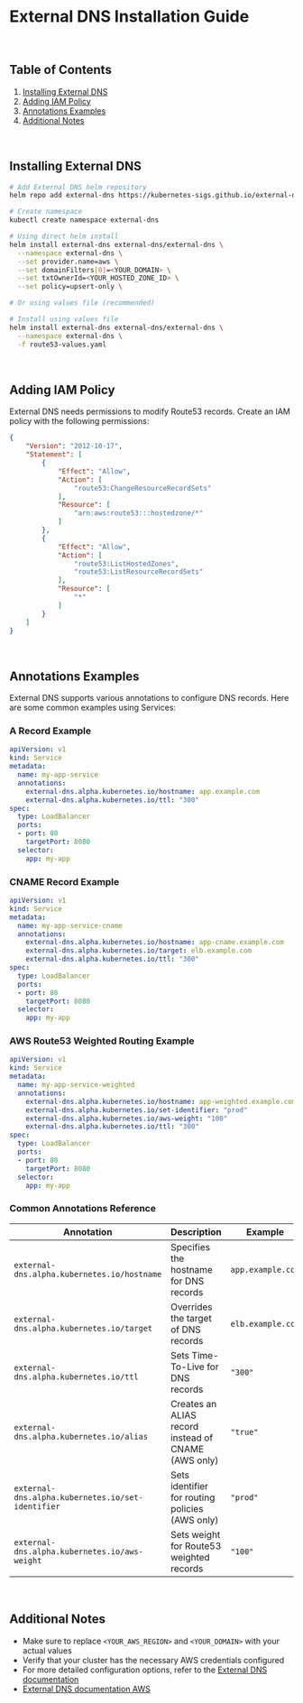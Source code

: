 # External DNS Installation Guide

<br/>

## Table of Contents
1. [Installing External DNS](#installing-external-dns)
2. [Adding IAM Policy](#adding-iam-policy)
3. [Annotations Examples](#annotations-examples)
4. [Additional Notes](#additional-notes)

<br/>

## Installing External DNS
```bash
# Add External DNS helm repository
helm repo add external-dns https://kubernetes-sigs.github.io/external-dns/

# Create namespace
kubectl create namespace external-dns

# Using direct helm install
helm install external-dns external-dns/external-dns \
  --namespace external-dns \
  --set provider.name=aws \
  --set domainFilters[0]=<YOUR_DOMAIN> \
  --set txtOwnerId=<YOUR_HOSTED_ZONE_ID> \
  --set policy=upsert-only \

# Or using values file (recommended)

# Install using values file
helm install external-dns external-dns/external-dns \
  --namespace external-dns \
  -f route53-values.yaml
```

<br/>

## Adding IAM Policy
External DNS needs permissions to modify Route53 records. Create an IAM policy with the following permissions:

```json
{
    "Version": "2012-10-17",
    "Statement": [
        {
            "Effect": "Allow",
            "Action": [
                "route53:ChangeResourceRecordSets"
            ],
            "Resource": [
                "arn:aws:route53:::hostedzone/*"
            ]
        },
        {
            "Effect": "Allow",
            "Action": [
                "route53:ListHostedZones",
                "route53:ListResourceRecordSets"
            ],
            "Resource": [
                "*"
            ]
        }
    ]
}
```

<br/>

## Annotations Examples
External DNS supports various annotations to configure DNS records. Here are some common examples using Services:

### A Record Example
```yaml
apiVersion: v1
kind: Service
metadata:
  name: my-app-service
  annotations:
    external-dns.alpha.kubernetes.io/hostname: app.example.com
    external-dns.alpha.kubernetes.io/ttl: "300"
spec:
  type: LoadBalancer
  ports:
  - port: 80
    targetPort: 8080
  selector:
    app: my-app
```

### CNAME Record Example
```yaml
apiVersion: v1
kind: Service
metadata:
  name: my-app-service-cname
  annotations:
    external-dns.alpha.kubernetes.io/hostname: app-cname.example.com
    external-dns.alpha.kubernetes.io/target: elb.example.com
    external-dns.alpha.kubernetes.io/ttl: "300"
spec:
  type: LoadBalancer
  ports:
  - port: 80
    targetPort: 8080
  selector:
    app: my-app
```

### AWS Route53 Weighted Routing Example
```yaml
apiVersion: v1
kind: Service
metadata:
  name: my-app-service-weighted
  annotations:
    external-dns.alpha.kubernetes.io/hostname: app-weighted.example.com
    external-dns.alpha.kubernetes.io/set-identifier: "prod"
    external-dns.alpha.kubernetes.io/aws-weight: "100"
    external-dns.alpha.kubernetes.io/ttl: "300"
spec:
  type: LoadBalancer
  ports:
  - port: 80
    targetPort: 8080
  selector:
    app: my-app
```

### Common Annotations Reference
| Annotation | Description | Example |
|------------|-------------|---------|
| `external-dns.alpha.kubernetes.io/hostname` | Specifies the hostname for DNS records | `app.example.com` |
| `external-dns.alpha.kubernetes.io/target` | Overrides the target of DNS records | `elb.example.com` |
| `external-dns.alpha.kubernetes.io/ttl` | Sets Time-To-Live for DNS records | `"300"` |
| `external-dns.alpha.kubernetes.io/alias` | Creates an ALIAS record instead of CNAME (AWS only) | `"true"` |
| `external-dns.alpha.kubernetes.io/set-identifier` | Sets identifier for routing policies (AWS only) | `"prod"` |
| `external-dns.alpha.kubernetes.io/aws-weight` | Sets weight for Route53 weighted records | `"100"` |

<br/>

## Additional Notes
- Make sure to replace `<YOUR_AWS_REGION>` and `<YOUR_DOMAIN>` with your actual values
- Verify that your cluster has the necessary AWS credentials configured
- For more detailed configuration options, refer to the [External DNS documentation](https://github.com/kubernetes-sigs/external-dns)
- [External DNS documentation AWS](https://github.com/kubernetes-sigs/external-dns/blob/master/docs/tutorials/aws.md)